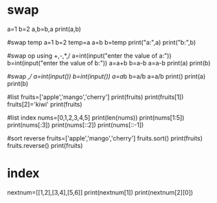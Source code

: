 # swap
a=1
b=2
a,b=b,a
print(a,b)

#swap temp
a=1
b=2
temp=a
a=b
b=temp
print("a:",a)
print("b:",b)

#swap op using +,-,*,/
a=int(input("enter the value of a:"))
b=int(input("enter the value of b:"))
a=a+b
b=a-b
a=a-b
print(a)
print(b)

#swap *,/
a=int(input())
b=int(input())
a=a*b
b=a/b
a=a/b
print()
print(a)
print(b)

#list
fruits=['apple','mango','cherry']
print(fruits)
print(fruits[1])
fruits[2]='kiwi'
print(fruits)

#list index
nums=[0,1,2,3,4,5]
print(len(nums))
print(nums[1:5])
print(nums[:3])
print(nums[::2])
print(nums[::-1])

#sort reverse
fruits=['apple','mango','cherry']
fruits.sort()
print(fruits)
fruits.reverse()
print(fruits)

# index
nextnum=[[1,2],[3,4],[5,6]]
print(nextnum[1])
print(nextnum[2][0])
